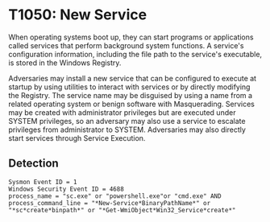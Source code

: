 # T1050: New Service
When operating systems boot up, they can start programs or applications called services that perform background system functions. A service's configuration information, including the file path to the service's executable, is stored in the Windows Registry.

Adversaries may install a new service that can be configured to execute at startup by using utilities to interact with services or by directly modifying the Registry. The service name may be disguised by using a name from a related operating system or benign software with Masquerading. Services may be created with administrator privileges but are executed under SYSTEM privileges, so an adversary may also use a service to escalate privileges from administrator to SYSTEM. Adversaries may also directly start services through Service Execution.

## Detection
```
Sysmon Event ID = 1
Windows Security Event ID = 4688
process_name = "sc.exe" or "powershell.exe"or "cmd.exe" AND
process_command_line = "*New-Service*BinaryPathName*" or "*sc*create*binpath*" or "*Get-WmiObject*Win32_Service*create*"
```
